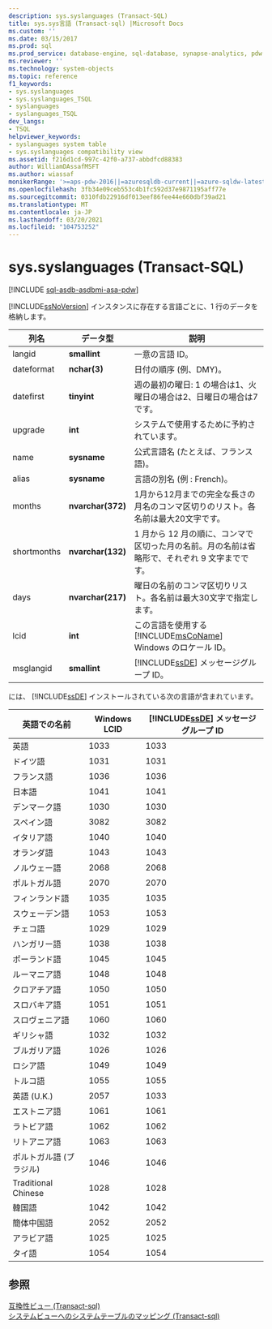 ```yaml
---
description: sys.syslanguages (Transact-SQL)
title: sys.sys言語 (Transact-sql) |Microsoft Docs
ms.custom: ''
ms.date: 03/15/2017
ms.prod: sql
ms.prod_service: database-engine, sql-database, synapse-analytics, pdw
ms.reviewer: ''
ms.technology: system-objects
ms.topic: reference
f1_keywords:
- sys.syslanguages
- sys.syslanguages_TSQL
- syslanguages
- syslanguages_TSQL
dev_langs:
- TSQL
helpviewer_keywords:
- syslanguages system table
- sys.syslanguages compatibility view
ms.assetid: f216d1cd-997c-42f0-a737-abbdfcd88383
author: WilliamDAssafMSFT
ms.author: wiassaf
monikerRange: '>=aps-pdw-2016||=azuresqldb-current||=azure-sqldw-latest||>=sql-server-2016||>=sql-server-linux-2017||=azuresqldb-mi-current'
ms.openlocfilehash: 3fb34e09ceb553c4b1fc592d37e9871195aff77e
ms.sourcegitcommit: 0310fdb22916df013eef86fee44e660dbf39ad21
ms.translationtype: MT
ms.contentlocale: ja-JP
ms.lasthandoff: 03/20/2021
ms.locfileid: "104753252"
---
```

# <a name="syssyslanguages-transact-sql"></a>sys.syslanguages (Transact-SQL)
[!INCLUDE [sql-asdb-asdbmi-asa-pdw](../../includes/applies-to-version/sql-asdb-asdbmi-asa-pdw.md)]

  [!INCLUDE[ssNoVersion](../../includes/ssnoversion-md.md)] インスタンスに存在する言語ごとに、1 行のデータを格納します。  
  
|列名|データ型|説明|  
|-----------------|---------------|-----------------|  
|langid|**smallint**|一意の言語 ID。|  
|dateformat|**nchar(3)**|日付の順序 (例、DMY)。|  
|datefirst|**tinyint**|週の最初の曜日: 1 の場合は1、火曜日の場合は2、日曜日の場合は7です。|  
|upgrade|**int**|システムで使用するために予約されています。|  
|name|**sysname**|公式言語名 (たとえば、フランス語)。|  
|alias|**sysname**|言語の別名 (例 : French)。|  
|months|**nvarchar(372)**|1月から12月までの完全な長さの月名のコンマ区切りのリスト。各名前は最大20文字です。|  
|shortmonths|**nvarchar(132)**|1 月から 12 月の順に、コンマで区切った月の名前。月の名前は省略形で、それぞれ 9 文字までです。|  
|days|**nvarchar(217)**|曜日の名前のコンマ区切りリスト。各名前は最大30文字で指定します。|  
|lcid|**int**|この言語を使用する [!INCLUDE[msCoName](../../includes/msconame-md.md)] Windows のロケール ID。|  
|msglangid|**smallint**|[!INCLUDE[ssDE](../../includes/ssde-md.md)] メッセージグループ ID。|  
  
 には、 [!INCLUDE[ssDE](../../includes/ssde-md.md)] インストールされている次の言語が含まれています。  
  
|英語での名前|Windows LCID|[!INCLUDE[ssDE](../../includes/ssde-md.md)] メッセージ グループ ID|  
|---------------------|------------------|-----------------------------------------|  
|英語|1033|1033|  
|ドイツ語|1031|1031|  
|フランス語|1036|1036|  
|日本語|1041|1041|  
|デンマーク語|1030|1030|  
|スペイン語|3082|3082|  
|イタリア語|1040|1040|  
|オランダ語|1043|1043|  
|ノルウェー語|2068|2068|  
|ポルトガル語|2070|2070|  
|フィンランド語|1035|1035|  
|スウェーデン語|1053|1053|  
|チェコ語|1029|1029|  
|ハンガリー語|1038|1038|  
|ポーランド語|1045|1045|  
|ルーマニア語|1048|1048|  
|クロアチア語|1050|1050|  
|スロバキア語|1051|1051|  
|スロヴェニア語|1060|1060|  
|ギリシャ語|1032|1032|  
|ブルガリア語|1026|1026|  
|ロシア語|1049|1049|  
|トルコ語|1055|1055|  
|英語 (U.K.)|2057|1033|  
|エストニア語|1061|1061|  
|ラトビア語|1062|1062|  
|リトアニア語|1063|1063|  
|ポルトガル語 (ブラジル)|1046|1046|  
|Traditional Chinese|1028|1028|  
|韓国語|1042|1042|  
|簡体中国語|2052|2052|  
|アラビア語|1025|1025|  
|タイ語|1054|1054|  
  
## <a name="see-also"></a>参照  
 [互換性ビュー &#40;Transact-sql&#41;](~/relational-databases/system-compatibility-views/system-compatibility-views-transact-sql.md)   
 [システムビューへのシステムテーブルのマッピング &#40;Transact-sql&#41;](../../relational-databases/system-tables/mapping-system-tables-to-system-views-transact-sql.md)  
  
  
